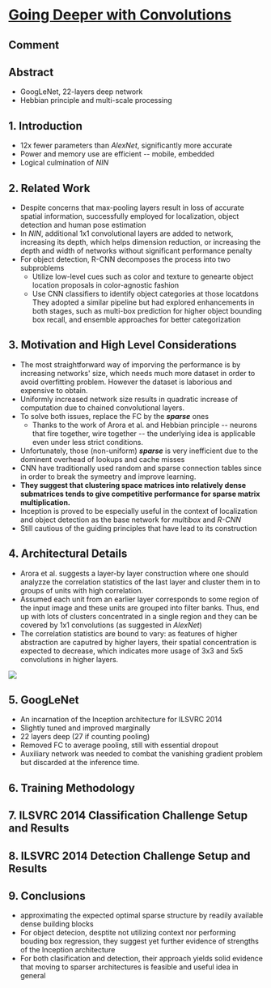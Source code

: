 # [Going Deeper with Convolutions](https://arxiv.org/pdf/1409.4842.pdf)

## Comment

## Abstract
* GoogLeNet, 22-layers deep network
* Hebbian principle and multi-scale processing

## 1. Introduction
* 12x fewer parameters than *AlexNet*, significantly more accurate
* Power and memory use are efficient -- mobile, embedded
* Logical culmination of *NIN*

## 2. Related Work
* Despite concerns that max-pooling layers result in loss of accurate spatial information, successfully employed for localization, object detection and human pose estimation
* In *NIN*, additional 1x1 convolutional layers are added to network, increasing its depth, which helps dimension reduction, or increasing the depth and width of networks without significant performance penalty
* For object detection, R-CNN decomposes the process into two subproblems
	* Utilize low-level cues such as color and texture to genearte object location proposals in color-agnostic fashion
	* Use CNN classifiers to identify object categories at those locatdons
They adopted a similar pipeline but had explored enhancements in both stages, such as multi-box prediction for higher object bounding box recall, and ensemble approaches for better categorization

## 3. Motivation and High Level Considerations
* The most straightforward way of imporving the performance is  by increasing networks' size, which needs much more dataset in order to avoid overfitting problem. However the dataset is laborious and expensive to obtain.
* Uniformly increased network size results in quadratic increase of computation due to chained convolutional layers.
* To solve both issues, replace the FC by the ***sparse*** ones
	* Thanks to the work of Arora et al. and Hebbian principle -- neurons that fire together, wire together -- the underlying idea is applicable even under less strict conditions.
* Unfortunately, those (non-uniform) ***sparse*** is very inefficient due to the dominent overhead of lookups and cache misses
* CNN have traditionally used random and sparse connection tables since in order to break the symeetry and improve learning.
* **They suggest that clustering space matrices into relatively dense submatrices tends to give competitive performance for sparse matrix multiplication.**
* Inception is proved to be especially useful in the context of localization and object detection as the base network for *multibox* and *R-CNN*
* Still cautious of the guiding principles that have lead to its construction

## 4. Architectural Details
* Arora et al. suggests a layer-by layer construction where one should analyzze the correlation statistics of the last layer and cluster them in to groups of units with high correlation.
* Assumed each unit from an earlier layer corresponds to some region of the input image and these units are grouped into filter banks. Thus, end up with lots of clusters concentrated in a single region and they can be covered by 1x1 convolutions (as suggested in *AlexNet*)
* The correlation statistics are bound to vary: as features of higher abstraction are caputred by higher layers, their spatial concentration is expected to decrease, which indicates more usage of 3x3 and 5x5 convolutions in higher layers.

![](https://qph.ec.quoracdn.net/main-qimg-a1508bce0e4fb3289934bfb556173717)

## 5. GoogLeNet
* An incarnation of the Inception architecture for ILSVRC 2014
* Slightly tuned and improved marginally
* 22 layers deep (27 if counting pooling)
* Removed FC to average pooling, still with essential dropout
* Auxiliary network was needed to combat the vanishing gradient problem but discarded at the inference time.

## 6. Training Methodology
## 7. ILSVRC 2014 Classification Challenge Setup and Results
## 8. ILSVRC 2014 Detection Challenge Setup and Results
## 9. Conclusions
* approximating the expected optimal sparse structure by readily available dense building blocks
* For object detecion, desptite not utilizing context nor performing bouding box regression, they suggest yet further evidence of strengths of the Inception architecture
* For both clasification and detection, their approach yields solid evidence that moving to sparser architectures is feasible and useful idea in general

